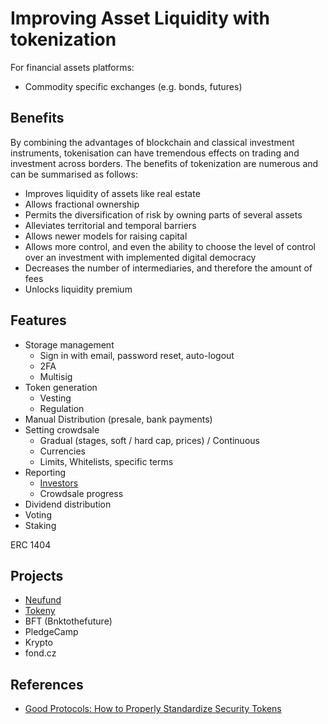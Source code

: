 # Improving Asset Liquidity with tokenization

For financial assets platforms:

* Commodity specific exchanges \(e.g. bonds, futures\)

## Benefits

By combining the advantages of blockchain and classical investment instruments, tokenisation can have tremendous effects on trading and investment across borders. The benefits of tokenization are numerous and can be summarised as follows:

* Improves liquidity of assets like real estate
* Allows fractional ownership
* Permits the diversification of risk by owning parts of several assets
* Alleviates territorial and temporal barriers
* Allows newer models for raising capital
* Allows more control, and even the ability to choose the level of control over an investment with implemented digital democracy
* Decreases the number of intermediaries, and therefore the amount of fees
* Unlocks liquidity premium

## Features

* Storage management
  * Sign in with email, password reset, auto-logout
  * 2FA
  * Multisig
* Token generation
  * Vesting
  * Regulation
* Manual Distribution \(presale, bank payments\)
* Setting crowdsale
  * Gradual \(stages, soft / hard cap, prices\) / Continuous
  * Currencies
  * Limits, Whitelists, specific terms
* Reporting
  * [Investors](https://wiki.crowdfunding3.com/docs/~/edit/drafts/-LRSJeVLZO2J0m9vVJ9J/fund-management-app-wip/admin-panel)
  * Crowdsale progress
* Dividend distribution
* Voting
* Staking

ERC 1404



## Projects

* [Neufund](https://neufund.org/)
* [Tokeny](https://tokeny.com/)
* BFT \(Bnktothefuture\)
* PledgeCamp
* Krypto
* fond.cz

## References

* [Good Protocols: How to Properly Standardize Security Tokens](https://blog.neufund.org/good-protocols-how-to-properly-standardize-security-tokens-95ff83c81c4a)

